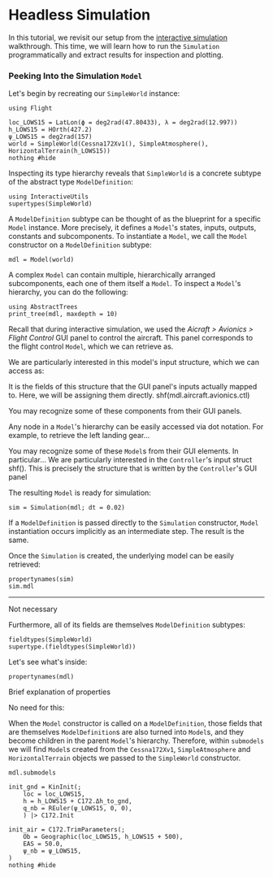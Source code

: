 # Headless Simulation

In this tutorial, we revisit our setup from the [interactive simulation](@ref "Interactive
Simulation") walkthrough. This time, we will learn how to run the `Simulation` programmatically and
extract results for inspection and plotting.

### Peeking Into the Simulation `Model`

Let's begin by recreating our `SimpleWorld` instance:
```@example tutorial02
using Flight

loc_LOWS15 = LatLon(ϕ = deg2rad(47.80433), λ = deg2rad(12.997))
h_LOWS15 = HOrth(427.2)
ψ_LOWS15 = deg2rad(157)
world = SimpleWorld(Cessna172Xv1(), SimpleAtmosphere(), HorizontalTerrain(h_LOWS15))
nothing #hide
```

Inspecting its type hierarchy reveals that `SimpleWorld` is a concrete subtype of the abstract type
`ModelDefinition`:
```@repl tutorial02
using InteractiveUtils
supertypes(SimpleWorld)
```

A `ModelDefinition` subtype can be thought of as the blueprint for a specific `Model` instance. More
precisely, it defines a `Model`'s states, inputs, outputs, constants and subcomponents. To
instantiate a `Model`, we call the `Model` constructor on a `ModelDefinition` subtype:
```@repl tutorial02
mdl = Model(world)
```

A complex `Model` can contain multiple, hierarchically arranged subcomponents, each one of them
itself a `Model`. To inspect a `Model`'s hierarchy, you can do the following:
```@repl tutorial02
using AbstractTrees
print_tree(mdl, maxdepth = 10)
```

Recall that during interactive simulation, we used the *Aicraft > Avionics > Flight Control* GUI
panel to control the aircraft. This panel corresponds to the flight control `Model`, which we can
retrieve as.

We are particularly
interested in this model's input structure, which we can access as:

It is the fields of this structure that the GUI panel's inputs actually mapped to. Here, we will be
assigning them directly.
shf(mdl.aircraft.avionics.ctl)

You may recognize some of these components from their GUI panels.

Any node in a `Model`'s hierarchy can be easily accessed via dot notation. For example, to retrieve
the left landing gear...

You may recognize some of these `Model`s from their GUI elements. In particular...
We are particularly interested in the `Controller`'s input struct
shf(). This is precisely the structure that is written by the `Controller`'s GUI panel

The resulting `Model` is ready for simulation:
```@repl tutorial02
sim = Simulation(mdl; dt = 0.02)
```

If a `ModelDefinition` is passed directly to the `Simulation` constructor, `Model` instantiation
occurs implicitly as an intermediate step. The result is the same.

Once the `Simulation` is created, the underlying model can be easily retrieved:
```@repl tutorial02
propertynames(sim)
sim.mdl
```

---
Not necessary


Furthermore, all of its fields are themselves `ModelDefinition` subtypes:
```@repl tutorial02
fieldtypes(SimpleWorld)
supertype.(fieldtypes(SimpleWorld))
```

Let's see what's inside:
```@repl tutorial02
propertynames(mdl)
```

Brief explanation of properties

No need for this:

When the `Model` constructor is called on a `ModelDefinition`, those fields that are themselves
`ModelDefinition`s are also turned into `Model`s, and they become children in the parent `Model`'s
hierarchy. Therefore, within `submodels` we will find `Model`s created from the `Cessna172Xv1`,
`SimpleAtmosphere` and `HorizontalTerrain` objects we passed to the `SimpleWorld` constructor.
```@repl tutorial02
mdl.submodels
```

```@example tutorial02
init_gnd = KinInit(;
    loc = loc_LOWS15,
    h = h_LOWS15 + C172.Δh_to_gnd,
    q_nb = REuler(ψ_LOWS15, 0, 0),
    ) |> C172.Init

init_air = C172.TrimParameters(;
    Ob = Geographic(loc_LOWS15, h_LOWS15 + 500),
    EAS = 50.0,
    ψ_nb = ψ_LOWS15,
)
nothing #hide
```